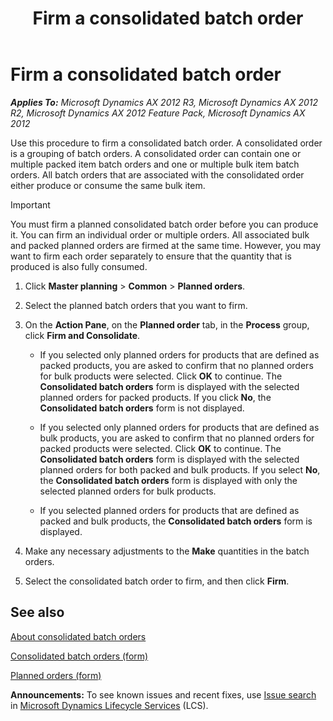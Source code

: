 ﻿---
title: Firm a consolidated batch order
TOCTitle: Firm a consolidated batch order
ms:assetid: 52f2c77b-e9bc-46f0-b8ac-8da1a7518675
ms:mtpsurl: https://technet.microsoft.com/en-us/library/Hh352203(v=AX.60)
ms:contentKeyID: 36687837
ms.date: 04/18/2014
mtps_version: v=AX.60
f1_keywords:
- firm batch orders
- firm consolidated batch orders
- firm planned batch orders
- firm planned consolidated batch orders
---

# Firm a consolidated batch order 


_**Applies To:** Microsoft Dynamics AX 2012 R3, Microsoft Dynamics AX 2012 R2, Microsoft Dynamics AX 2012 Feature Pack, Microsoft Dynamics AX 2012_

Use this procedure to firm a consolidated batch order. A consolidated order is a grouping of batch orders. A consolidated order can contain one or multiple packed item batch orders and one or multiple bulk item batch orders. All batch orders that are associated with the consolidated order either produce or consume the same bulk item.


> [!IMPORTANT]
> <P>You must firm a planned consolidated batch order before you can produce it. You can firm an individual order or multiple orders. All associated bulk and packed planned orders are firmed at the same time. However, you may want to firm each order separately to ensure that the quantity that is produced is also fully consumed.</P>



1.  Click **Master planning** \> **Common** \> **Planned orders**.

2.  Select the planned batch orders that you want to firm.

3.  On the **Action Pane**, on the **Planned order** tab, in the **Process** group, click **Firm and Consolidate**.
    
      - If you selected only planned orders for products that are defined as packed products, you are asked to confirm that no planned orders for bulk products were selected. Click **OK** to continue. The **Consolidated batch orders** form is displayed with the selected planned orders for packed products. If you click **No**, the **Consolidated batch orders** form is not displayed.
    
      - If you selected only planned orders for products that are defined as bulk products, you are asked to confirm that no planned orders for packed products were selected. Click **OK** to continue. The **Consolidated batch orders** form is displayed with the selected planned orders for both packed and bulk products. If you select **No**, the **Consolidated batch orders** form is displayed with only the selected planned orders for bulk products.
    
      - If you selected planned orders for products that are defined as packed and bulk products, the **Consolidated batch orders** form is displayed.

4.  Make any necessary adjustments to the **Make** quantities in the batch orders.

5.  Select the consolidated batch order to firm, and then click **Firm**.

## See also

[About consolidated batch orders](about-consolidated-batch-orders.md)

[Consolidated batch orders (form)](https://technet.microsoft.com/en-us/library/hh328731\(v=ax.60\))

[Planned orders (form)](https://technet.microsoft.com/en-us/library/aa620351\(v=ax.60\))

  
**Announcements:** To see known issues and recent fixes, use [Issue search](http://go.microsoft.com/fwlink/?linkid=389258) in [Microsoft Dynamics Lifecycle Services](http://go.microsoft.com/fwlink/?linkid=306505) (LCS).

